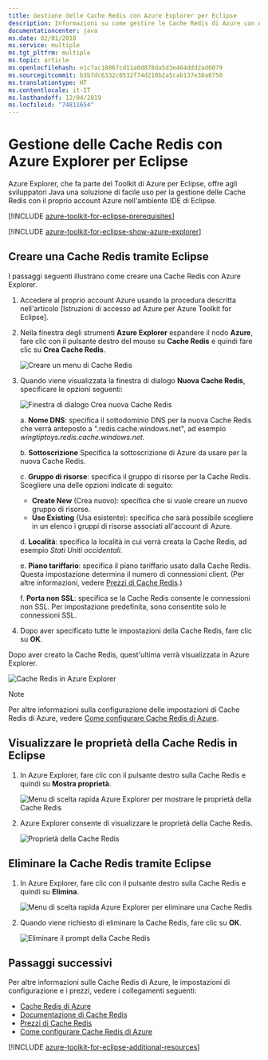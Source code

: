 ```yaml
---
title: Gestione delle Cache Redis con Azure Explorer per Eclipse
description: Informazioni su come gestire le Cache Redis di Azure con Azure Explorer per Eclipse.
documentationcenter: java
ms.date: 02/01/2018
ms.service: multiple
ms.tgt_pltfrm: multiple
ms.topic: article
ms.openlocfilehash: e1c7ac18067cd11a0d878da5d3e464ddd2ad6079
ms.sourcegitcommit: b3b7dc6332c0532f74d210b2a5cab137e38a6750
ms.translationtype: HT
ms.contentlocale: it-IT
ms.lasthandoff: 12/04/2019
ms.locfileid: "74811654"
---
```

# <a name="managing-redis-caches-using-the-azure-explorer-for-eclipse"></a>Gestione delle Cache Redis con Azure Explorer per Eclipse

Azure Explorer, che fa parte del Toolkit di Azure per Eclipse, offre agli sviluppatori Java una soluzione di facile uso per la gestione delle Cache Redis con il proprio account Azure nell'ambiente IDE di Eclipse.

[!INCLUDE [azure-toolkit-for-eclipse-prerequisites](../includes/azure-toolkit-for-eclipse-prerequisites.md)]

[!INCLUDE [azure-toolkit-for-eclipse-show-azure-explorer](../includes/azure-toolkit-for-eclipse-show-azure-explorer.md)]

## <a name="create-a-redis-cache-by-using-eclipse"></a>Creare una Cache Redis tramite Eclipse

I passaggi seguenti illustrano come creare una Cache Redis con Azure Explorer.

1. Accedere al proprio account Azure usando la procedura descritta nell'articolo [Istruzioni di accesso ad Azure per Azure Toolkit for Eclipse].

1. Nella finestra degli strumenti **Azure Explorer** espandere il nodo **Azure**, fare clic con il pulsante destro del mouse su **Cache Redis** e quindi fare clic su **Crea Cache Redis**.

   ![Creare un menu di Cache Redis][CR01]

1. Quando viene visualizzata la finestra di dialogo **Nuova Cache Redis**, specificare le opzioni seguenti:

   ![Finestra di dialogo Crea nuova Cache Redis][CR02]

   a. **Nome DNS**: specifica il sottodominio DNS per la nuova Cache Redis che verrà anteposto a ".redis.cache.windows.net", ad esempio *wingtiptoys.redis.cache.windows.net*.

   b. **Sottoscrizione** Specifica la sottoscrizione di Azure da usare per la nuova Cache Redis.

   c. **Gruppo di risorse**: specifica il gruppo di risorse per la Cache Redis. Scegliere una delle opzioni indicate di seguito:
      * **Create New** (Crea nuovo): specifica che si vuole creare un nuovo gruppo di risorse.
      * **Use Existing** (Usa esistente): specifica che sarà possibile scegliere in un elenco i gruppi di risorse associati all'account di Azure.

   d. **Località**: specifica la località in cui verrà creata la Cache Redis, ad esempio *Stati Uniti occidentali*.

   e. **Piano tariffario**: specifica il piano tariffario usato dalla Cache Redis. Questa impostazione determina il numero di connessioni client. (Per altre informazioni, vedere [Prezzi di Cache Redis].)

   f. **Porta non SSL**: specifica se la Cache Redis consente le connessioni non SSL. Per impostazione predefinita, sono consentite solo le connessioni SSL.

1. Dopo aver specificato tutte le impostazioni della Cache Redis, fare clic su **OK**.

Dopo aver creato la Cache Redis, quest'ultima verrà visualizzata in Azure Explorer.

   ![Cache Redis in Azure Explorer][CR03]

> [!NOTE]
>
> Per altre informazioni sulla configurazione delle impostazioni di Cache Redis di Azure, vedere [Come configurare Cache Redis di Azure].
>

## <a name="display-the-properties-for-your-redis-cache-in-eclipse"></a>Visualizzare le proprietà della Cache Redis in Eclipse

1. In Azure Explorer, fare clic con il pulsante destro sulla Cache Redis e quindi su **Mostra proprietà**.

   ![Menu di scelta rapida Azure Explorer per mostrare le proprietà della Cache Redis][SP01]

1. Azure Explorer consente di visualizzare le proprietà della Cache Redis.

   ![Proprietà della Cache Redis][SP02]

## <a name="delete-your-redis-cache-by-using-eclipse"></a>Eliminare la Cache Redis tramite Eclipse

1. In Azure Explorer, fare clic con il pulsante destro sulla Cache Redis e quindi su **Elimina**.

   ![Menu di scelta rapida Azure Explorer per eliminare una Cache Redis][DE01]

1. Quando viene richiesto di eliminare la Cache Redis, fare clic su **OK**.

   ![Eliminare il prompt della Cache Redis][DE02]

## <a name="next-steps"></a>Passaggi successivi

Per altre informazioni sulle Cache Redis di Azure, le impostazioni di configurazione e i prezzi, vedere i collegamenti seguenti:

* [Cache Redis di Azure]
* [Documentazione di Cache Redis]
* [Prezzi di Cache Redis]
* [Come configurare Cache Redis di Azure]

[!INCLUDE [azure-toolkit-for-eclipse-additional-resources](../includes/azure-toolkit-for-eclipse-additional-resources.md)]

<!-- URL List -->

[Prezzi di Cache Redis]: https://azure.microsoft.com/pricing/details/cache/
[Cache Redis di Azure]: https://azure.microsoft.com/services/cache/
[Documentazione di Cache Redis]: /azure/redis-cache/
[Come configurare Cache Redis di Azure]: /azure/redis-cache/cache-configure

<!-- IMG List -->

[CR01]: media/azure-toolkit-for-eclipse-managing-redis-caches-using-azure-explorer/CR01.png
[CR02]: media/azure-toolkit-for-eclipse-managing-redis-caches-using-azure-explorer/CR02.png
[CR03]: media/azure-toolkit-for-eclipse-managing-redis-caches-using-azure-explorer/CR03.png

[SP01]: media/azure-toolkit-for-eclipse-managing-redis-caches-using-azure-explorer/SP01.png
[SP02]: media/azure-toolkit-for-eclipse-managing-redis-caches-using-azure-explorer/SP02.png

[DE01]: media/azure-toolkit-for-eclipse-managing-redis-caches-using-azure-explorer/DE01.png
[DE02]: media/azure-toolkit-for-eclipse-managing-redis-caches-using-azure-explorer/DE02.png
